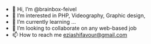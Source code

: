 - 👋 Hi, I’m @brainbox-feivel
- 👀 I’m interested in PHP, Videography, Graphic design, 
- 🌱 I’m currently learning ...
- 💞️ I’m looking to collaborate on any web-based job
- 📫 How to reach me eziashifavour@gmail.com

<!---
brainbox-feivel/brainbox-feivel is a ✨ special ✨ repository because its `README.md` (this file) appears on your GitHub profile.
You can click the Preview link to take a look at your changes.
--->
